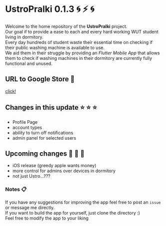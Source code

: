 # UstroPralki 0.1.3  :cyclone: :zap: :cyclone:

Welcome to the home repository of the **UstroPralki** project.  
Our goal if to provide a ease to each and every hard working WUT student living in dormitory.  
Every day hundreds of student waste their essential time on checking if their public washing machine is available to use.  
We aid them in their struggle by providing an *Flutter Mobile App* that allows them to check if washing machines in their dormitory are currently fully functional and unused. 

## URL to Google Store  :link:
[click!](https://play.google.com/store/apps/details?id=pom.pomarancza.ustropralki)

## Changes in this update :star: :star: :star:
* Profile Page
* account types
* ability to turn off notifications
* admin panel for selected users

## Upcoming changes  :100: :100: :100:
* iOS release (greedy apple wants money) 
* more control for admins over devices in dormitory 
* not just Ustro...???

### Notes  :clipboard:
If you have any suggestions for improving the app feel free to post an `issue` or message me directly.  
If you want to build the app for yourself, just clone the directory :)  
Feel free to modify the app to your liking  
